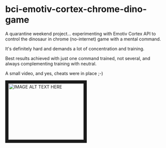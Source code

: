 # bci-emotiv-cortex-chrome-dino-game

A quarantine weekend project... experimenting with Emotiv Cortex API to control the dinosaur in chrome (no-internet) game with a mental command.

It's definitely hard and demands a lot of concentration and training.

Best results achieved with just one command trained, not several, and always complementing training with neutral.

A small video, and yes, cheats were in place ;-)

<a href="http://www.youtube.com/watch?feature=player_embedded&v=VrekuGAf__M" target="_blank"><img src="http://img.youtube.com/vi/VrekuGAf__M/0.jpg" alt="IMAGE ALT TEXT HERE" width="240" height="180" border="10" /></a>

